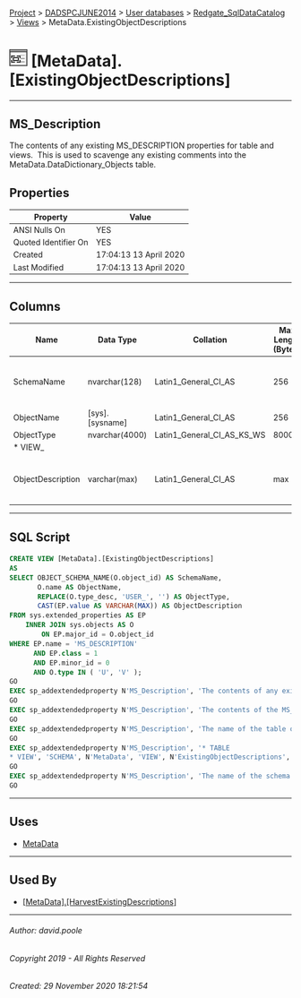 #### 

[Project](../../../../readme.md) > [DADSPCJUNE2014](../../../readme.md) > [User databases](../../readme.md) > [Redgate_SqlDataCatalog](../readme.md) > [Views](Views.md) > MetaData.ExistingObjectDescriptions

# ![Views](../../../../Images/View32.png) [MetaData].[ExistingObjectDescriptions]

---

## <a name="#description"></a>MS_Description

The contents of any existing MS_DESCRIPTION properties for table and views.  This is used to scavenge any existing comments into the MetaData.DataDictionary_Objects table.

## <a name="#properties"></a>Properties

| Property | Value |
|---|---|
| ANSI Nulls On | YES |
| Quoted Identifier On | YES |
| Created | 17:04:13 13 April 2020 |
| Last Modified | 17:04:13 13 April 2020 |


---

## <a name="#columns"></a>Columns

| Name | Data Type | Collation | Max Length (Bytes) | Description |
|---|---|---|---|---|
| SchemaName | nvarchar(128) | Latin1_General_CI_AS | 256 | _The name of the schema in which the table or view containing the column resides._ |
| ObjectName | [sys].[sysname] | Latin1_General_CI_AS | 256 | _The name of the table or view_ |
| ObjectType | nvarchar(4000) | Latin1_General_CI_AS_KS_WS | 8000 | _* TABLE
* VIEW_ |
| ObjectDescription | varchar(max) | Latin1_General_CI_AS | max | _The contents of the MS_DESCRIPTION property for the table or view._ |


---

## <a name="#sqlscript"></a>SQL Script

```sql
CREATE VIEW [MetaData].[ExistingObjectDescriptions]
AS
SELECT OBJECT_SCHEMA_NAME(O.object_id) AS SchemaName,
       O.name AS ObjectName,
       REPLACE(O.type_desc, 'USER_', '') AS ObjectType,
       CAST(EP.value AS VARCHAR(MAX)) AS ObjectDescription
FROM sys.extended_properties AS EP
    INNER JOIN sys.objects AS O
        ON EP.major_id = O.object_id
WHERE EP.name = 'MS_DESCRIPTION'
      AND EP.class = 1
      AND EP.minor_id = 0
      AND O.type IN ( 'U', 'V' );
GO
EXEC sp_addextendedproperty N'MS_Description', 'The contents of any existing MS_DESCRIPTION properties for table and views.  This is used to scavenge any existing comments into the MetaData.DataDictionary_Objects table.', 'SCHEMA', N'MetaData', 'VIEW', N'ExistingObjectDescriptions', NULL, NULL
GO
EXEC sp_addextendedproperty N'MS_Description', 'The contents of the MS_DESCRIPTION property for the table or view.', 'SCHEMA', N'MetaData', 'VIEW', N'ExistingObjectDescriptions', 'COLUMN', N'ObjectDescription'
GO
EXEC sp_addextendedproperty N'MS_Description', 'The name of the table or view', 'SCHEMA', N'MetaData', 'VIEW', N'ExistingObjectDescriptions', 'COLUMN', N'ObjectName'
GO
EXEC sp_addextendedproperty N'MS_Description', '* TABLE
* VIEW', 'SCHEMA', N'MetaData', 'VIEW', N'ExistingObjectDescriptions', 'COLUMN', N'ObjectType'
GO
EXEC sp_addextendedproperty N'MS_Description', 'The name of the schema in which the table or view containing the column resides.', 'SCHEMA', N'MetaData', 'VIEW', N'ExistingObjectDescriptions', 'COLUMN', N'SchemaName'
GO

```


---

## <a name="#uses"></a>Uses

* [MetaData](../Security/Schemas/MetaData.md)


---

## <a name="#usedby"></a>Used By

* [[MetaData].[HarvestExistingDescriptions]](../Programmability/Stored_Procedures/HarvestExistingDescriptions.md)


---

###### Author:  david.poole

###### Copyright 2019 - All Rights Reserved

###### Created: 29 November 2020 18:21:54


